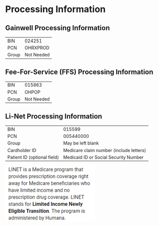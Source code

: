 # Processing Information

## Gainwell Processing Information

|       |            |
|:------|:-----------|
| BIN   | 024251     |
| PCN   | OHRXPROD   |
| Group | Not Needed |

## Fee-For-Service (FFS) Processing Information

|       |            |
|:------|:-----------|
| BIN   | 015863     |
| PCN   | OHPOP      |
| Group | Not Needed |

## Li-Net Processing Information

|                             |                                         |
|:----------------------------|:----------------------------------------|
| BIN                         | 015599                                  |
| PCN                         | 005440000                               |
| Group                       | May be left blank                       |
| Cardholder ID               | Medicare claim number (include letters) |
| Patient ID (optional field) | Medicaid ID or Social Security Number   |

![Alt text](LINET.png)